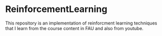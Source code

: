 # ReinforcementLearning
This repository is an implementation of reinforcment learning techniques that I learn from the course content in FAU and also from youtube.

